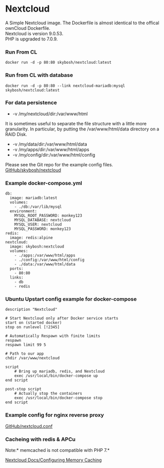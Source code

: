 # Nextcloud
A Simple Nextcloud image. The Dockerfile is almost identical to the offical ownCloud Dockerfile.  
Nextcloud is version 9.0.53.  
PHP is upgraded to 7.0.9.  

### Run From CL
    docker run -d -p 80:80 skybosh/nextcloud:latest

### Run from CL with database
    docker run -d -p 80:80 --link nextcloud-mariadb:mysql skybosh/nextcloud:latest

### For data persistence 
* -v /my/nextcloud/dir:/var/www/html

It is sometimes useful to separate the file structure with a little more granularity. In particular, by putting the /var/www/html/data directory on a RAID Disk.  
* -v /my/data/dir:/var/www/html/data
* -v /my/apps/dir:/var/www/html/apps
* -v /my/config/dir:/var/www/html/config

Please see the Git repo for the example config files. 
[GitHub/skybosh/nextcloud](https://github.com/skybosh/nextcloud)

### Example docker-compose.yml
    db:
      image: mariadb:latest
      volumes:
        - ./db:/var/lib/mysql
      environment:
        MYSQL_ROOT_PASSWORD: monkey123
        MYSQL_DATABASE: nextcloud
        MYSQL_USER: nextcloud
        MYSQL_PASSWORD: monkey123
    redis:
      image: redis:alpine
    nextcloud:
      image: skybosh:nextcloud
      volumes:
        - ./apps:/var/www/html/apps
        - ./config:/var/www/html/config
        - ./data:/var/www/html/data
      ports:
        - 80:80
      links:
        - db
        - redis

### Ubuntu Upstart config example for docker-compose
    description "Nextcloud"
    
    # Start Nextcloud only after Docker service starts
    start on (started docker)
    stop on runlevel [!2345]
    
    # Automatically Respawn with finite limits
    respawn
    respawn limit 99 5
    
    # Path to our app
    chdir /var/www/nextcloud
    
    script
        # Bring up mariadb, redis, and Nextcloud 
        exec /usr/local/bin/docker-compose up
    end script
    
    post-stop script
        # Actually stop the containers
        exec /usr/local/bin/docker-compose stop
    end script

### Example config for nginx reverse proxy
[GitHub/nextcloud.conf](https://github.com/skybosh/nextcloud/blob/master/nextcloud.conf)

### Cacheing with redis & APCu

Note:* memcached is not compatible with PHP 7.* 

[Nextcloud Docs/Configuring Memory Caching](https://docs.nextcloud.com/server/9/admin_manual/configuration_server/caching_configuration.html?highlight=memcache)
